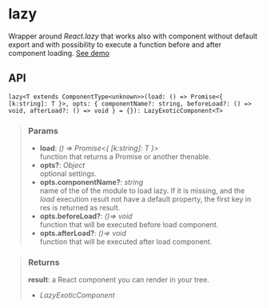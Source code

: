 # lazy
Wrapper around _React.lazy_ that works also with component without default export and with possibility to execute a function before and after component loading. [See demo](https://ndriadev.github.io/react-tools/#/utils/lazy)

## API

```tsx
lazy<T extends ComponentType<unknown>>(load: () => Promise<{ [k:string]: T }>, opts: { componentName?: string, beforeLoad?: () => void, afterLoad?: () => void } = {}): LazyExoticComponent<T>
```

> ### Params
>
> - __load__: _() => Promise<{ [k:string]: T }>_  
function that returns a Promise or another thenable.
> - __opts?__: _Object_  
optional settings.
> - __opts.componentName?__: _string_  
name of the of the module to load lazy. If it is missing, and the _load_ execution result not have a default property, the first key in res is returned as result.
> - __opts.beforeLoad?__: _()=> void_  
function that will be executed before load component.
> - __opts.afterLoad?__: _()=> void_  
function that will be executed after load component.
>

> ### Returns
>
> __result__: a React component you can render in your tree.
> - _LazyExoticComponent<T>_  
>